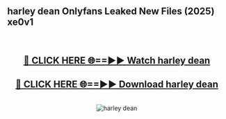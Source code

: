 <h2>harley dean Onlyfans Leaked New Files (2025) xe0v1</h2>
<br>
<div align="center">
<h2><a href="https://mediafiles.top/harley_dean&ref=git" rel="nofollow">🔴 CLICK HERE 🌐==►► Watch harley dean</a></h2>
<h2><a href="https://mediafiles.top/harley_dean&ref=git" rel="nofollow">🔴 CLICK HERE 🌐==►► Download harley dean</a></h2>
<br>
<a href="https://mediafiles.top/harley_dean&ref=git" rel="nofollow" data-target="animated-image.originalLink"><img src="https://i.ibb.co.com/xMMVF88/686577567.gif" alt="harley dean" style="max-width: 100%; display: inline-block;" data-target="animated-image.originalImage"></a>
</div>
<br>
<br>
